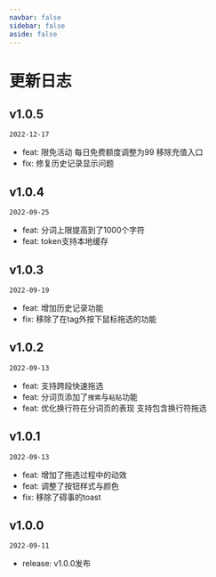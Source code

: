 ```yaml
---
navbar: false
sidebar: false
aside: false
---
```


# 更新日志

## v1.0.5

`2022-12-17`

- feat: 限免活动 每日免费额度调整为99 移除充值入口
- fix: 修复历史记录显示问题

## v1.0.4

`2022-09-25`

- feat: 分词上限提高到了1000个字符
- feat: token支持本地缓存

## v1.0.3

`2022-09-19`

- feat: 增加历史记录功能
- fix: 移除了在tag外按下鼠标拖选的功能

## v1.0.2

`2022-09-13`

- feat: 支持跨段快速拖选
- feat: 分词页添加了`搜索`与`粘贴`功能
- feat: 优化换行符在分词页的表现 支持包含换行符拖选

## v1.0.1

`2022-09-13`

- feat: 增加了拖选过程中的动效
- feat: 调整了按钮样式与颜色
- fix: 移除了碍事的toast

## v1.0.0

`2022-09-11`

- release: v1.0.0发布